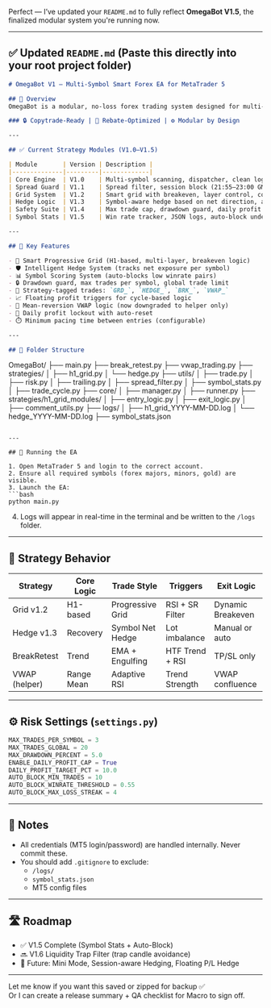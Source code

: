 Perfect — I’ve updated your `README.md` to fully reflect **OmegaBot V1.5**, the finalized modular system you're running now.

---

## ✅ Updated `README.md` (Paste this directly into your root project folder)

```markdown
# OmegaBot V1 – Multi-Symbol Smart Forex EA for MetaTrader 5

## 📌 Overview
OmegaBot is a modular, no-loss forex trading system designed for multi-symbol execution, drawdown safety, and rebate farming. Built in Python using the MetaTrader 5 API, it runs across dozens of pairs with advanced filters, logging, and recovery logic.

### 🔒 Copytrade-Ready | 💸 Rebate-Optimized | ⚙️ Modular by Design

---

## ✅ Current Strategy Modules (V1.0–V1.5)

| Module       | Version | Description |
|--------------|---------|-------------|
| Core Engine  | V1.0    | Multi-symbol scanning, dispatcher, clean logging |
| Spread Guard | V1.1    | Spread filter, session block (21:55–23:00 GMT) |
| Grid System  | V1.2    | Smart grid with breakeven, layer control, comment tagging |
| Hedge Logic  | V1.3    | Symbol-aware hedge based on net direction, auto-close |
| Safety Suite | V1.4    | Max trade cap, drawdown guard, daily profit lockout |
| Symbol Stats | V1.5    | Win rate tracker, JSON logs, auto-block underperformers |

---

## 🔧 Key Features

- 🧠 Smart Progressive Grid (H1-based, multi-layer, breakeven logic)
- 🛡️ Intelligent Hedge System (tracks net exposure per symbol)
- 📊 Symbol Scoring System (auto-blocks low winrate pairs)
- 🔒 Drawdown guard, max trades per symbol, global trade limit
- 🧾 Strategy-tagged trades: `GRD_`, `HEDGE_`, `BRK_`, `VWAP_`
- 📈 Floating profit triggers for cycle-based logic
- 🧠 Mean-reversion VWAP logic (now downgraded to helper only)
- 🔁 Daily profit lockout with auto-reset
- ⏱️ Minimum pacing time between entries (configurable)

---

## 📁 Folder Structure

```
OmegaBot/
├── main.py
├── break_retest.py
├── vwap_trading.py
├── strategies/
│   ├── h1_grid.py
│   └── hedge.py
├── utils/
│   ├── trade.py
│   ├── risk.py
│   ├── trailing.py
│   ├── spread_filter.py
│   ├── symbol_stats.py
│   ├── trade_cycle.py
├── core/
│   ├── manager.py
│   ├── runner.py
├── strategies/h1_grid_modules/
│   ├── entry_logic.py
│   ├── exit_logic.py
│   ├── comment_utils.py
├── logs/
│   ├── h1_grid_YYYY-MM-DD.log
│   └── hedge_YYYY-MM-DD.log
├── symbol_stats.json
```

---

## 🚀 Running the EA

1. Open MetaTrader 5 and login to the correct account.
2. Ensure all required symbols (forex majors, minors, gold) are visible.
3. Launch the EA:
```bash
python main.py
```
4. Logs will appear in real-time in the terminal and be written to the `/logs` folder.

---

## 🧠 Strategy Behavior

| Strategy     | Core Logic | Trade Style     | Triggers           | Exit Logic         |
|--------------|------------|------------------|---------------------|--------------------|
| Grid v1.2    | H1-based   | Progressive Grid | RSI + SR Filter     | Dynamic Breakeven  |
| Hedge v1.3   | Recovery   | Symbol Net Hedge | Lot imbalance       | Manual or auto     |
| BreakRetest  | Trend      | EMA + Engulfing  | HTF Trend + RSI     | TP/SL only         |
| VWAP (helper)| Range Mean| Adaptive RSI     | Trend Strength      | VWAP confluence    |

---

## ⚙️ Risk Settings (`settings.py`)

```python
MAX_TRADES_PER_SYMBOL = 3
MAX_TRADES_GLOBAL = 20
MAX_DRAWDOWN_PERCENT = 5.0
ENABLE_DAILY_PROFIT_CAP = True
DAILY_PROFIT_TARGET_PCT = 10.0
AUTO_BLOCK_MIN_TRADES = 10
AUTO_BLOCK_WINRATE_THRESHOLD = 0.55
AUTO_BLOCK_MAX_LOSS_STREAK = 4
```

---

## 🔐 Notes

- All credentials (MT5 login/password) are handled internally. Never commit these.
- You should add `.gitignore` to exclude:
  - `/logs/`
  - `symbol_stats.json`
  - MT5 config files

---

## 🛣️ Roadmap

- ✅ V1.5 Complete (Symbol Stats + Auto-Block)
- 🔜 V1.6 Liquidity Trap Filter (trap candle avoidance)
- 🧪 Future: Mini Mode, Session-aware Hedging, Floating P/L Hedge

---

Let me know if you want this saved or zipped for backup ✅  
Or I can create a release summary + QA checklist for Macro to sign off.